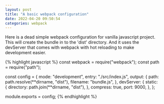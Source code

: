 ```yaml
---
layout: post
title: "A basic webpack configuration"
date: 2022-04-20 09:50:54
categories: webpack
---
```


Here is a dead simple webpack configuration for vanilla javascript project. This will create the bundle in to the 'dist' directory. And it uses the devServer that comes with webpack with hot reloading to make development easier.

{% highlight javascript %}
const webpack = require("webpack");
const path = require("path");

const config = {
mode: "development",
entry: "./src/index.js",
output: {
path: path.resolve(**dirname, "dist"),
filename: "bundle.js",
},
devServer: {
static: {
directory: path.join(**dirname, "dist"),
},
compress: true,
port: 9000,
},
};

module.exports = config;
{% endhighlight %}
